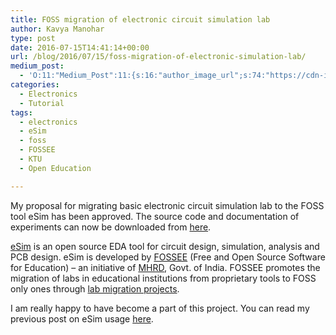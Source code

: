 ```yaml
---
title: FOSS migration of electronic circuit simulation lab
author: Kavya Manohar
type: post
date: 2016-07-15T14:41:14+00:00
url: /blog/2016/07/15/foss-migration-of-electronic-simulation-lab/
medium_post:
  - 'O:11:"Medium_Post":11:{s:16:"author_image_url";s:74:"https://cdn-images-1.medium.com/fit/c/200/200/1*dmbNkD5D-u45r44go_cf0g.png";s:10:"author_url";s:32:"https://medium.com/@kavyamanohar";s:11:"byline_name";N;s:12:"byline_email";N;s:10:"cross_link";s:2:"no";s:2:"id";s:12:"9236bd63bb4e";s:21:"follower_notification";s:3:"yes";s:7:"license";s:11:"cc-40-by-sa";s:14:"publication_id";s:2:"-1";s:6:"status";s:6:"public";s:3:"url";s:97:"https://medium.com/@kavyamanohar/foss-migration-of-electronic-circuit-simulation-lab-9236bd63bb4e";}'
categories:
  - Electronics
  - Tutorial
tags:
  - electronics
  - eSim
  - foss
  - FOSSEE
  - KTU
  - Open Education

---
```

My proposal for migrating basic electronic circuit simulation lab to the FOSS tool eSim has been approved. The source code and documentation of experiments can now be downloaded from [here][1].

[eSim][2] is an open source EDA tool for circuit design, simulation, analysis and PCB design. eSim is developed by <a href="http://fossee.in" target="_blank">FOSSEE</a> (Free and Open Source Software for Education) – an initiative of <a href="http://mhrd.gov.in/" target="_blank">MHRD,</a> Govt. of India. FOSSEE promotes the migration of labs in educational institutions from proprietary tools to FOSS only ones through [lab migration projects][3].

I am really happy to have become a part of this project. You can read my previous post on eSim usage [here][4].

 [1]: http://esim.fossee.in/lab_migration_run/9
 [2]: http://esim.fossee.in/home
 [3]: http://fossee.in/activities/lab-migration-project
 [4]: http://thottingal.in/blog/2015/12/04/experimenting-esim-a-tool-for-electronic-circuit-simulation/